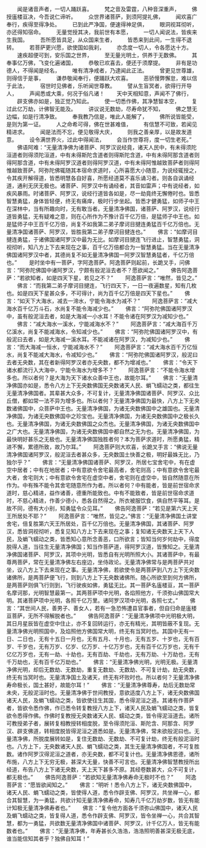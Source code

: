 <!-- { "loadSidebar": true } -->
　　闻是诸音声者，一切人踊跃喜。
　　梵之音及雷霆，八种音深重声，
　　佛授廅楼亘决，今吾说仁谛听。
　　众世界诸菩萨，到须阿提礼佛，
　　闻欢喜广奉行，疾得至得净处。
　　已到此严净国，便速得神足俱，
　　眼洞视耳彻听，亦还得知宿命。
　　无量觉授其决，我前世有本愿，
　　一切人闻说法，皆疾来生我国。
　　吾所愿皆具足，从众国来生者，
　　皆悉来到此间，一生得不退转。
　　若菩萨更兴愿，欲使国如我刹，
　　亦念度一切人，令各愿达十方。
　　速疾超便可到，安乐国之世界，
　　至无量光明土，供养于无数佛。
　　其奉事亿万佛，飞变化遍诸国，
　　恭敬已欢喜去，便还于须摩提。
　　非有是功德人，不得闻是经名，
　　唯有清净戒者，乃逮闻此正法。
　　曾更见世尊雄，则得信于是事，
　　谦恭敬闻奉行，便踊跃大欢喜。
　　恶骄慢弊懈怠，难以信于此法，
　　宿世时见佛者，乐听闻世尊教。
　　譬从生盲冥者，欲得行开导人，
　　声闻悉或大乘，何况于俗凡诸！
　　天中天相知意，声闻不了佛行，
　　辟支佛亦如是，独正觉乃知此。
　　使一切悉作佛，其净慧智本空，
　　复过此亿万劫，计佛智无能及。
　　讲议说无数劫，尽寿命犹不知，
　　佛之慧无边幅，如是行清净致。
　　奉我教乃信是，唯此人能解了，
　　佛所说皆能受，是则为第一证。
　　人之命希可得，佛在世甚难值，
　　有信慧不可致，若闻见精进求。
　　闻是法而不忘，便见敬得大庆，
　　则我之善亲厚，以是故发道意。
　　设令满世界火，过此中得闻法，
　　会当作世尊将，度一切生老死。”
　　佛语阿难：“无量清净佛为诸菩萨、阿罗汉说经竟，诸天人民中，有未得须陀洹道者则得须陀洹道，中有未得斯陀含道者则得斯陀含道，中有未得阿那含道者则得阿那含道，中有未得阿罗汉道者则得阿罗汉道，中有未得阿惟越致菩萨者则得阿惟越致菩萨。阿弥陀佛辄随其本宿命求道时，心所喜愿大小随意，为说经辄授之，令其疾开解得道，皆悉明慧各自好喜，所愿经道莫不喜乐诵习者。则各自讽诵经道，通利无厌无极也。诸菩萨、阿罗汉中有诵经者，其音如雷声；中有说经者，如疾风暴雨。时诸菩萨、阿罗汉，说经行道皆各如是，尽一劫竟终无懈倦时也。皆悉智慧勇猛，身体皆轻便，终无有痛痒，极时行步坐起。皆悉才健勇猛，如师子中王在深林中，当有所趣向时，无有敢当者。无量清净佛国，诸菩萨、阿罗汉，说经行道皆勇猛，无有疑难之意，则在心所作为不豫计百千亿万倍，是猛师子中王也。如是猛师子中王百千亿万倍，尚复不如我第二弟子摩诃目揵连勇猛百千亿万倍也。无量清净国诸菩萨、阿罗汉，皆胜我第二弟子摩诃目揵连也。”
　　佛言：“如摩诃目揵连勇猛，于诸佛国诸阿罗汉中最为无比。如摩诃目揵连飞行进止，智慧勇猛，洞视彻听，知八方上下去来现在之事，百千亿万倍都合为一智慧勇猛。当在无量清净佛国诸阿罗汉中者，其德尚复不如无量清净佛国一阿罗汉智慧勇猛者，千亿万倍也。”
　　是时坐中有一菩萨，字阿逸菩萨。阿逸菩萨则起前，长跪叉手，问佛言：“阿弥陀佛国中诸阿罗汉，宁颇有般泥洹去者不？愿欲闻之。”
　　佛告阿逸菩萨：“若欲知者，如是四天下星，若见之不？”
　　阿逸菩萨言：“唯然，皆见之。”
　　佛言：“而我第二弟子摩诃目揵连，飞行四天下，一日一夜遍数星，知有几枚也。如是四天下星甚众多，不可得计，尚为百千亿万倍是四天下星也。”
　　佛言：“如天下大海水，减去一渧水，宁能令海水为减不？”
　　阿逸菩萨言：“减大海水百千亿万斗石，水尚复不能令海减少也。”
　　佛言：“阿弥陀佛国诸阿罗汉中，虽有般泥洹去者，如是大海减一小水耳！不能令诸在阿罗汉为减知少也。”
　　佛言：“减大海水一溪水，宁能减海水不？”
　　阿逸菩萨言：“减大海百千万亿溪水，尚复不能减海水，令知减少也。”
　　佛言：“阿弥陀佛国诸阿罗汉中，有般泥曰去者，如是大海减一溪水耳。不能减诸在阿罗汉，为减知少也。”
　　佛言：“而大海减一恒水，宁能减海水不？”
　　阿逸菩萨言：“减大海水百千万亿恒水，尚复不能减大海水，令减知少也。”
　　佛言：“阿弥陀佛国诸阿罗汉，般泥曰去者无央数，其在者新得阿罗汉者亦无央数，都不为增减也。”
　　佛言：“令天下诸水都流行入大海中，宁能令海水为增多不？”
　　阿逸菩萨言：“不能令海水增多也。所以者何？是大海为天下诸水众善中王也，故能尔耳。”
　　佛言：“无量清净佛国亦如是，悉令八方上下无央数佛国无央数诸天人民、蜎飞蠕动之类，都往生无量清净佛国者。其辈甚大众多，不可复计，无量清净佛国诸菩萨、阿罗汉、众比丘僧，都如常一法不异为增多也。所以者何？无量清净佛国为最快，八方上下无央数诸佛国中，众菩萨中王也。无量清净佛国，为诸无央数佛国中之雄国也。无量清净佛国，为诸无央数佛国中之珍宝也。无量清净佛国，为诸无央数佛国中之极长久也。无量清净佛国，为诸无央数佛国之众杰也。无量清净佛国，为诸无央数佛国中之广大也。无量清净佛国，为诸无央数佛国中都自然之无为也。无量清净佛国，为最快明好甚乐之无极也。无量清净佛国独胜者何？本为菩萨求道时，所愿勇猛，精进不懈，累德所致，故乃尔耳。”
　　阿逸菩萨则大欢喜，长跪叉手言：“佛说无量清净佛国诸阿罗汉，般泥洹去者甚众多，无央数国土快善之极，明好最姝无比，乃独尔乎？”
　　佛言：“无量清净佛国诸菩萨、阿罗汉，所居七宝舍宅中，有在虚空中居者；中有在地居者；中有意欲令舍宅最高者，舍宅则高；中有意欲令舍宅最大者，舍宅则大；中有意欲令舍宅在虚空中者，舍宅则在虚空中，皆自然随意在所作为。中有殊不能令其舍宅随意所作为者。所以者何？中有能者，皆是前世宿命求道时，慈心精进，益作诸善，德重所能致也。中有不能致者，皆是前世宿命求道时，不慈心精进，作善少德小，悉各自然得之。所衣被服饮食，俱自然平等耳。是故不同，德有大小别，知勇猛令众见耳。”
　　佛告阿逸菩萨：“若见是第六天上天王所居处不耶？”
　　阿逸菩萨言：“唯然，皆见之。”佛言：“无量清净佛国土讲堂舍宅，倍复胜第六天王所居处，百千亿万倍也。无量清净佛国，其诸菩萨、阿罗汉，悉皆洞视彻听，悉复见知八方上下去来现在之事；复知诸无央数天上天下人民，及蜎飞蠕动之类，皆悉知心意所念善恶，口所欲言；皆知当何岁何劫中，得度脱得人道，当往生无量清净佛国；知当作菩萨道，得阿罗汉道，皆豫知之。无量清净佛国诸菩萨、阿罗汉，其项中光明，皆悉自有光明所照大小。其诸菩萨中，有最尊两菩萨，常在无量清净佛左右座边，坐侍政论。无量清净佛常与是两菩萨共对坐，议八方上下去来现在之事。无量清净佛，若欲使令是两菩萨到八方上下无央数诸佛所，是两菩萨便飞行，则到八方上下无央数诸佛所。随心所欲至到何方佛所，是两菩萨则俱飞行则到，飞行驶疾如佛，勇猛无比。其一菩萨名廅楼亘，其一菩萨名摩诃那，光明智慧最第一。其两菩萨项中光明，各焰照他方，千须弥山佛国常大明。其诸菩萨项中光明，各照千亿万里。诸阿罗汉项中光明，各照七丈。”
　　佛言：“其世间人民，善男子、善女人，若有一急恐怖遭县官事者，但自归命是廅楼亘菩萨，无所不得解脱者也。”
　　佛告阿逸菩萨：“无量清净佛项中光明极大明，其日月星辰皆在虚空中住止，亦不复回转运行，亦无有精光，其明皆蔽不复现。无量清净佛光明照国中，及焰照他方佛国常大明，终无有当冥时也。其国中无有一日、二日也，无有十五日一月也，无有五月、十月也，无有五岁、十岁也，无有百岁、千岁也，无有万岁、亿岁、亿万岁、十亿万岁也，无有百千亿万岁也，无有千亿亿万岁也，无有一劫、十劫也，无有百劫、千劫也，无有万劫、十万劫也，无有千万劫也，无有百千亿万劫也。”
　　佛言：“无量清净佛光明，光明无极。无量清净佛光明，却后无数劫、无数劫，重复无数劫、无数劫、不可复计劫，劫无央数，终无有当冥时也。无量清净国土及诸天，终无有坏败时也。所以者何？无量清净佛寿命极长，国土甚好，故能尔耳！”
　　佛言：“无量清净佛尊寿，劫后无数劫常未央，无般泥洹时也。无量清净佛于世间教授，意欲适度八方上下，诸无央数佛国诸天人民，及蜎飞蠕动之类，皆欲使往生其国，悉令得泥洹之道。其诸有作菩萨者，皆欲令悉作佛，作已悉令转复教授八方上下，诸天人民及蜎飞蠕动之类，皆复欲令悉得作佛。作佛时复教授无央数诸天人民、蠕动之类，皆令得泥洹道去。诸所可教授弟子者，展转复相教授转相度脱，至令得须陀洹、斯陀含、阿那含、阿罗汉、辟支佛道，转相度脱皆得泥洹之道悉如是。无量清净佛，常未欲般泥曰也。无量清净佛，所脱度展转如是，复住无数劫、无数劫、不可复计劫，终无有般泥洹时也。八方上下，无央数诸天人民、蜎飞蠕动之类，其生无量清净佛国者，不可复胜数。诸作阿罗汉得泥洹之道者，亦无央数，都不可复计也。无量清净佛恩德，诸所布施，八方上下无穷无极，甚深大无量，快善不可言也。无量清净佛智慧教授所出经道，布告八方上下诸无央数，天上天下甚多不原。其经卷数甚大，众不可复计，都无极也。”
　　佛告阿逸菩萨：“若欲知无量清净佛寿命无极时不也？”
　　阿逸菩萨言：“愿皆欲闻知之。”
　　佛言：“明听！悉令八方上下，诸无央数佛国中，诸天人民、蜎飞蠕动之类，皆使得人道，悉令作辟支佛、阿罗汉，共坐禅一心，都合其智慧，为一勇猛，共欲计知无量清净佛寿命，知寿几千亿万劫岁数，皆无有能计知极无量清净佛寿者也。”
　　佛言：“复令他方面各千须弥山佛国中，诸天人民及蜎飞蠕动之类，皆复得人道，悉令作辟支佛、阿罗汉，皆令坐禅一心，共合其智慧，都为一勇猛，共欲数无量清净佛国中诸菩萨、阿罗汉，计千亿万人，皆无有能数者也。”
　　佛言：“无量清净佛，年寿甚长久浩浩，浩浩照明善甚深无极无底，谁当能信知其者乎？独佛自知耳！”
